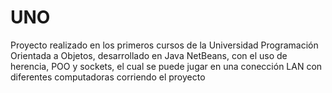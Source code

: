# UNO
Proyecto realizado en los primeros cursos de la Universidad Programación Orientada a Objetos, desarrollado en Java NetBeans, con el uso de herencia, POO y sockets, el cual se puede jugar en una conección LAN con diferentes computadoras corriendo el proyecto
